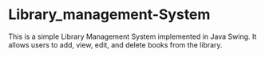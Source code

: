 # Library_management-System
This is a simple Library Management System implemented in Java Swing. It allows users to add, view, edit, and delete books from the library.
